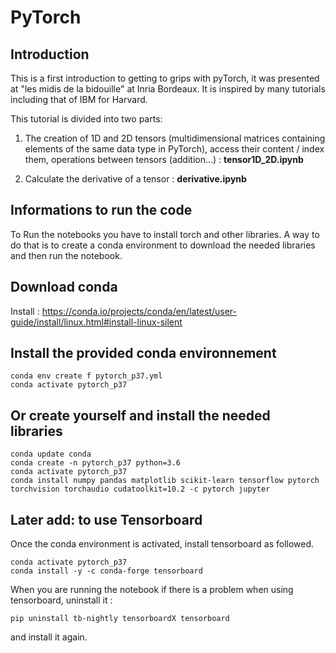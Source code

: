 # PyTorch


## Introduction

This is a first introduction to getting to grips with pyTorch, it was presented at "les midis de la bidouille" at Inria Bordeaux.
It is inspired by many tutorials including that of IBM for Harvard. 

This tutorial is divided into two parts:

   1. The creation of 1D and 2D tensors (multidimensional matrices
      containing elements of the same data type in PyTorch),
      access their content / index them, operations between tensors
      (addition...) : **tensor1D_2D.ipynb**

   2. Calculate the derivative of a tensor : **derivative.ipynb**


## Informations to run the code
To Run the notebooks you have to install torch and other libraries. 
A way to do that is to create a conda environment to download the needed libraries and then run the notebook.

## Download conda


Install : https://conda.io/projects/conda/en/latest/user-guide/install/linux.html#install-linux-silent

## Install the provided conda environnement 

```shell=bash
conda env create f pytorch_p37.yml
conda activate pytorch_p37
```

## Or create yourself and install the needed libraries

```shell=bash
conda update conda
conda create -n pytorch_p37 python=3.6
conda activate pytorch_p37
conda install numpy pandas matplotlib scikit-learn tensorflow pytorch torchvision torchaudio cudatoolkit=10.2 -c pytorch jupyter 
```
## Later add: to use Tensorboard
Once the conda environment is activated, install tensorboard as followed.

```shell=bash
conda activate pytorch_p37
conda install -y -c conda-forge tensorboard
```
When you are running the notebook if there is a problem when using tensorboard, uninstall it :

```shell=bash
pip uninstall tb-nightly tensorboardX tensorboard
```

and install it again.
